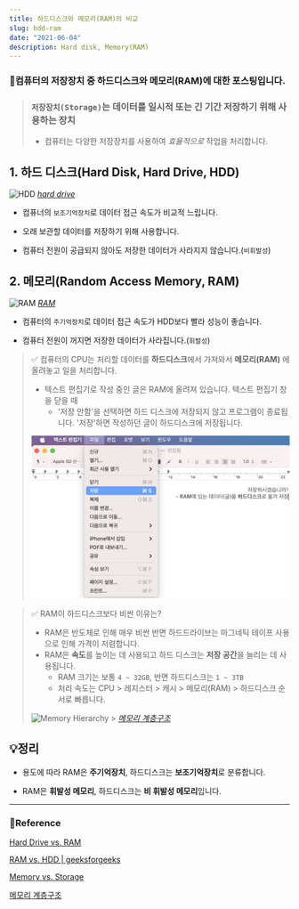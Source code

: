 ```yaml
---
title: 하드디스크와 메모리(RAM)의 비교
slug: hdd-ram
date: "2021-06-04"
description: Hard disk, Memory(RAM)
---
```


### 🔑컴퓨터의 저장장치 중 하드디스크와 메모리(RAM)에 대한 포스팅입니다.

> ### `저장장치(Storage)`는 데이터를 일시적 또는 긴 기간 저장하기 위해 사용하는 장치
>
> - 컴퓨터는 다양한 저장장치를 사용하여 _효율적으로_ 작업을 처리합니다.

## 1. 하드 디스크(Hard Disk, Hard Drive, HDD)

![HDD](https://upload.wikimedia.org/wikipedia/commons/thumb/f/f8/Laptop-hard-drive-exposed.jpg/1920px-Laptop-hard-drive-exposed.jpg)
_[hard drive](https://upload.wikimedia.org/wikipedia/commons/thumb/f/f8/Laptop-hard-drive-exposed.jpg/1920px-Laptop-hard-drive-exposed.jpg)_

- 컴퓨너의 `보조기억장치`로 데이터 접근 속도가 비교적 느립니다.

- 오래 보관할 데이터를 저장하기 위해 사용합니다.
- 컴퓨터 전원이 공급되지 않아도 저장한 데이터가 사라지지 않습니다.(`비휘발성`)

## 2. 메모리(Random Access Memory, RAM)

![RAM](https://upload.wikimedia.org/wikipedia/commons/d/d3/RAM_n.jpg)
_[RAM](https://upload.wikimedia.org/wikipedia/commons/d/d3/RAM_n.jpg)_

- 컴퓨터의 `주기억장치`로 데이터 접근 속도가 HDD보다 빨라 성능이 좋습니다.

- 컴퓨터 전원이 꺼지면 저장한 데이터가 사라집니다.(`휘발성`)

> ✅ 컴퓨터의 CPU는 처리할 데이터를 **하드디스크**에서 가져와서 **메모리(RAM)** 에 올려놓고 일을 처리합니다.
>
> - 텍스트 편집기로 작성 중인 글은 RAM에 올려져 있습니다. 텍스트 편집기 창을 닫을 때
>   - '저장 안함'을 선택하면 하드 디스크에 저장되지 않고 프로그램이 종료됩니다. '저장'하면 작성하던 글이 하드디스크에 저장됩니다.
>
> ![save](https://github.com/YounglanHong/Hylog/blob/master/hylog/public/images/save.png?raw=true)

> ✅ RAM이 하드디스크보다 비싼 이유는?
>
> - RAM은 반도체로 인해 매우 비싼 반면 하드드라이브는 마그네틱 테이프 사용으로 인해 가격이 저렴합니다.
> - RAM은 **속도**를 높이는 데 사용되고 하드 디스크는 **저장 공간**을 늘리는 데 사용됩니다.
>   - RAM 크기는 보통 `4 ~ 32GB`, 반면 하드디스크는 `1 ~ 3TB`
>   - 처리 속도는 CPU > 레지스터 > 캐시 > 메모리(RAM) > 하드디스크 순서로 빠릅니다.
>
> ![Memory Hierarchy](https://upload.wikimedia.org/wikipedia/commons/c/c6/%EB%A9%94%EB%AA%A8%EB%A6%AC%EA%B3%84%EC%B8%B5%EA%B5%AC%EC%A1%B0%EA%B7%B8%EB%A6%BC1.png) > _[메모리 계층구조](https://upload.wikimedia.org/wikipedia/commons/c/c6/%EB%A9%94%EB%AA%A8%EB%A6%AC%EA%B3%84%EC%B8%B5%EA%B5%AC%EC%A1%B0%EA%B7%B8%EB%A6%BC1.png)_

## 💡정리

- 용도에 따라 RAM은 **주기억장치**, 하드디스크는 **보조기억장치**로 분류합니다.

- RAM은 **휘발성 메모리**, 하드디스크는 **비 휘발성 메모리**입니다.

<!-- ## 💡정리

| 특징   |                  | 예시                           |
| ------ | ---------------- | ------------------------------ |
| 용도   | 주기억장치       | RAM, ROM                       |
|        | 보조기억장치     | HDD(하드디스크), SSD, DVD, USB |
| 휘발성 | 휘발성 메모리    | RAM                            |
|        | 비 휘발성 메모리 | HDD, SSD, ROM                  | -->

---

### 🔗Reference

[Hard Drive vs. RAM](https://www.educba.com/hard-drive-vs-ram/)

[RAM vs. HDD | geeksforgeeks](https://www.geeksforgeeks.org/difference-between-random-access-memory-ram-and-hard-disk-drive-hdd/)

[Memory vs. Storage](https://www.enterprisestorageforum.com/hardware/memory-vs-storage/)

[메모리 계층구조](https://diveintosystems.org/antora/diveintosystems/1.0/MemHierarchy/mem_hierarchy.html)
